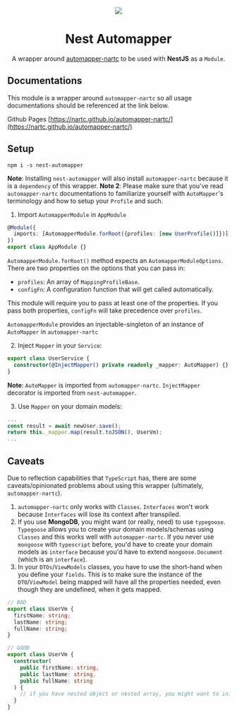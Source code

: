 <p align="center"><img src="https://avatars1.githubusercontent.com/u/41109786?s=200&v=4"/></p>
<h1 align="center">Nest Automapper</h1>
<p align="center">A wrapper around <a href="https://github.com/nartc/automapper-nartc">automapper-nartc</a> to be used with <strong>NestJS</strong> as a <code>Module</code>.</p>

## Documentations

This module is a wrapper around `automapper-nartc` so all usage documentations should be referenced at the link below. 

Github Pages [https://nartc.github.io/automapper-nartc/](https://nartc.github.io/automapper-nartc/)

## Setup
```
npm i -s nest-automapper
```

**Note**: Installing `nest-automapper` will also install `automapper-nartc` because it is a `dependency` of this wrapper.
**Note 2**: Please make sure that you've read `automapper-nartc` documentations to familiarize yourself with `AutoMapper`'s terminology and how to setup your `Profile` and such.

1. Import `AutomapperModule` in `AppModule`
```typescript
@Module({
  imports: [AutomapperModule.forRoot({profiles: [new UserProfile()]})]
})
export class AppModule {}
``` 
`AutomapperModule.forRoot()` method expects an `AutomapperModuleOptions`. There are two properties on the options that you can pass in:
- `profiles`: An array of `MappingProfileBase`.
- `configFn`: A configuration function that will get called automatically.

This module will require you to pass at least one of the properties. If you pass both properties, `configFn` will take precedence over `profiles`.

`AutomapperModule` provides an injectable-singleton of an instance of `AutoMapper` in `automapper-nartc`

2. Inject `Mapper` in your `Service`:
```typescript
export class UserService {
  constructor(@InjectMapper() private readonly _mapper: AutoMapper) {}
}
```
**Note**: `AutoMapper` is imported from `automapper-nartc`. `InjectMapper` decorator is imported from `nest-automapper`.

3. Use `Mapper` on your domain models:
```typescript
...
const result = await newUser.save();
return this._mapper.map(result.toJSON(), UserVm);
...
```

## Caveats

Due to reflection capabilities that `TypeScript` has, there are some caveats/opinionated problems about using this wrapper (ultimately, `automapper-nartc`).
1. `automapper-nartc` only works with `Classes`. `Interfaces` won't work because `Interfaces` will lose its context after transpiled.
2. If you use **MongoDB**, you might want (or really, need) to use `typegoose`. `Typegoose` allows you to create your domain models/schemas using `Classes` and this works well with `automapper-nartc`. If you never use `mongoose` with `typescript` before, you'd have to create your domain models as `interface` because you'd have to extend `mongoose.Document` (which is an `interface`).
3. In your `DTOs`/`ViewModels` classes, you have to use the short-hand when you define your `fields`. This is to make sure the instance of the `DTO`/`ViewModel` being mapped will have all the properties needed, even though they are undefined, when it gets mapped.
```typescript
// BAD
export class UserVm {
  firstName: string;
  lastName: string;
  fullName: string;
}

// GOOD
export class UserVm {
  constructor(
    public firstName: string,
    public lastName: string,
    public fullName: string
  ) {
    // if you have nested object or nested array, you might want to initialize them here.
  }
}
```
